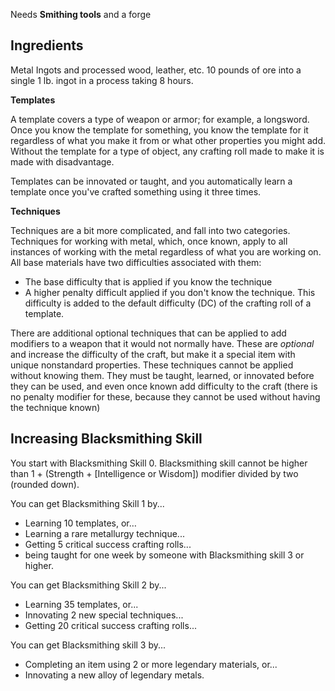 Needs **Smithing tools** and a forge

## Ingredients
Metal Ingots and processed wood, leather, etc.
10 pounds of ore into a single 1 lb. ingot in a process taking 8 hours.

**Templates**

A template covers a type of weapon or armor; for example, a longsword. Once you know the template for something, you know the template for it regardless of what you make it from or what other properties you might add. Without the template for a type of object, any crafting roll made to make it is made with disadvantage.

Templates can be innovated or taught, and you automatically learn a template once you've crafted something using it three times.

**Techniques**

Techniques are a bit more complicated, and fall into two categories. Techniques for working with metal, which, once known, apply to all instances of working with the metal regardless of what you are working on. 
All base materials have two difficulties associated with them: 
- The base difficulty that is applied if you know the technique
- A higher penalty difficult applied if you don't know the technique. This difficulty is added to the default difficulty (DC) of the crafting roll of a template.

There are additional optional techniques that can be applied to add modifiers to a weapon that it would not normally have. These are _optional_ and increase the difficulty of the craft, but make it a special item with unique nonstandard properties. These techniques cannot be applied without knowing them. They must be taught, learned, or innovated before they can be used, and even once known add difficulty to the craft (there is no penalty modifier for these, because they cannot be used without having the technique known)

## Increasing Blacksmithing Skill

You start with Blacksmithing Skill 0.
Blacksmithing skill cannot be higher than 1 + (Strength + [Intelligence or Wisdom]) modifier divided by two (rounded down). 


You can get Blacksmithing Skill 1 by...

- Learning 10 templates, or…
- Learning a rare metallurgy technique...
- Getting 5 critical success crafting rolls...
- being taught for one week by someone with Blacksmithing skill 3 or higher.

You can get Blacksmithing Skill 2 by...

- Learning 35 templates, or...
- Innovating 2 new special techniques...
- Getting 20 critical success crafting rolls...

You can get Blacksmithing skill 3 by...

- Completing an item using 2 or more legendary materials, or...
- Innovating a new alloy of legendary metals.